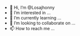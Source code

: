 - 👋 Hi, I’m @Losajhonny
- 👀 I’m interested in ...
- 🌱 I’m currently learning ...
- 💞️ I’m looking to collaborate on ...
- 📫 How to reach me ...

<!---
Losajhonny/Losajhonny is a ✨ special ✨ repository because its `README.md` (this file) appears on your GitHub profile.
You can click the Preview link to take a look at your changes.
--->
